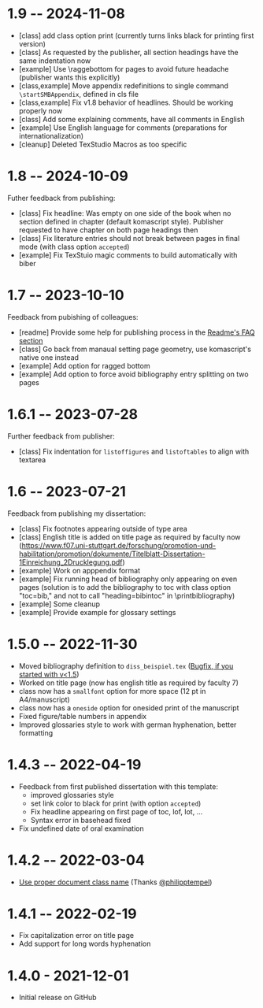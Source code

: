 # 1.9 -- 2024-11-08
- [class] add class option print (currently turns links black for printing first version)
- [class] As requested by the publisher, all section headings have the same indentation now
- [example] Use \raggebottom for pages to avoid future headache (publisher wants this explicitly)
- [class,example] Move appendix redefinitions to single command `\startSMBAppendix`, defined in cls file
- [class,example] Fix v1.8 behavior of headlines. Should be working properly now
- [class] Add some explaining comments, have all comments in English
- [example] Use English language for comments (preparations for internationalization)
- [cleanup] Deleted TexStudio Macros as too specific

# 1.8 -- 2024-10-09

Futher feedback from publishing:

- [class] Fix headline: Was empty on one side of the book when no section defined in chapter (default komascript style). Publisher requested to have chapter on both page headings then
- [class] Fix literature entries should not break between pages in final mode (with class option `accepted`)
- [example] Fix TexStuio magic comments to build automatically with biber 

# 1.7 -- 2023-10-10

Feedback from pubishing of colleagues:

- [readme] Provide some help for publishing process in the [Readme's FAQ section](https://github.com/iswunistuttgart/isw_smb_diss/blob/master/README.md#faq)
- [class] Go back from manaual setting page geometry, use komascript's native one instead
- [example] Add option for ragged bottom
- [example] Add option to force avoid bibliography entry splitting on two pages

# 1.6.1 -- 2023-07-28

Further feedback from publisher:

- [class] Fix indentation for `listoffigures` and `listoftables` to align with textarea

# 1.6 -- 2023-07-21

Feedback from publishing my dissertation:

- [class] Fix footnotes appearing outside of type area
- [class] English title is added on title page  as required by faculty now (https://www.f07.uni-stuttgart.de/forschung/promotion-und-habilitation/promotion/dokumente/Titelblatt-Dissertation-1Einreichung_2Drucklegung.pdf)
- [example] Work on apppendix format
- [example] Fix running head of bibliography only appearing on even pages (solution is to add the bibliography to toc with class option "toc=bib," and not to call "heading=bibintoc" in \printbibliography)
- [example] Some cleanup
- [example] Provide example for glossary settings


# 1.5.0 -- 2022-11-30

- Moved bibliography definition to `diss_beispiel.tex` ([Bugfix, if you started with v<1.5](https://github.com/iswunistuttgart/isw_smb_diss/blob/master/README.md#nach-update-auf-version-150-kompiliert-mein-dokument-nicht-mehr))
- Worked on title page (now has english title as required by faculty 7)
- class now has a `smallfont` option for more space (12 pt in A4/manuscript)
- class now has a `oneside` option for onesided print of the manuscript
- Fixed figure/table numbers in appendix
- Improved glossaries style to work with german hyphenation, better formatting
  

# 1.4.3 -- 2022-04-19

- Feedback from first published dissertation with this template:
  - improved glossaries style
  - set link color to black for print (with option `accepted`)
  - Fix headline appearing on first page of toc, lof, lot, ...
  - Syntax error in basehead fixed
- Fix undefined date of oral examination


# 1.4.2 -- 2022-03-04

- [Use proper document class name](https://github.com/iswunistuttgart/isw_smb_diss/pull/5) (Thanks [@philipptempel](https://github.com/philipptempel))

# 1.4.1 -- 2022-02-19

- Fix capitalization error on title page
- Add support for long words hyphenation

# 1.4.0 - 2021-12-01

- Initial release on GitHub